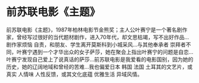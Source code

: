 # 前苏联电影《主题》

前苏联电影《主题》，1987年柏林电影节金熊奖；主人公叶赛宁是一个著名剧作家，曾经写过很好的当代题材剧作，进入70年代，却文思枯竭，写不出好作品…剧作家烦恼 自责，和朋友、学生离开莫斯科到小城采风…与其他奉承者 崇拜者不同，叶赛宁遇到一个才华出众的女子萨莎，她在聚会上指出叶赛宁的问题是自恋…叶赛宁发现自己爱上了说真话的萨莎…前苏联电影是我爱看的电影国别，因为她的历史，她的辽阔地域和曾经的苦难…我也偏爱日本 韩国 法国 土耳其的文艺片，或真实 人情味 人性反馈，或其文化底蕴 优雅生活 异域风情。